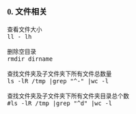<font face="Simsun" size=3>

### 0. 文件相关

~~~
查看文件大小
ll - lh

删除空目录
rmdir dirname

查找文件夹及子文件夹下所有文件总数量
ls -lR /tmp |grep "^-" |wc -l

查找文件夹及子文件夹下所有文件夹目录总个数
#ls -lR /tmp |grep "^d" |wc -l
~~~


</font>